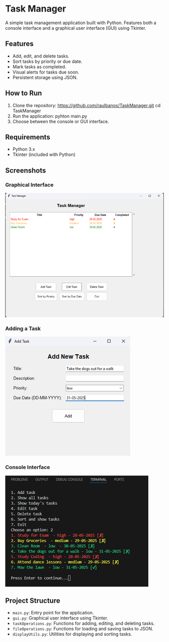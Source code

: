 # Task Manager

A simple task management application built with Python. Features both a console interface and a graphical user interface (GUI) using Tkinter.

## Features
- Add, edit, and delete tasks.
- Sort tasks by priority or due date.
- Mark tasks as completed.
- Visual alerts for tasks due soon.
- Persistent storage using JSON.

## How to Run
1. Clone the repository: https://github.com/raulbanos/TaskManager.git
cd TaskManager
2. Run the application: pyhton main.py
3. Choose between the console or GUI interface.

## Requirements
- Python 3.x
- Tkinter (included with Python)

## Screenshots

### Graphical Interface
![GUI Screenshot](screenshots/gui.png)

### Adding a Task
![Add Task Screenshot](screenshots/add_task.png)

### Console Interface
![Console Screenshot](screenshots/console.png)

## Project Structure
- `main.py`: Entry point for the application.
- `gui.py`: Graphical user interface using Tkinter.
- `taskOperations.py`: Functions for adding, editing, and deleting tasks.
- `fileOperations.py`: Functions for loading and saving tasks to JSON.
- `displayUtils.py`: Utilities for displaying and sorting tasks.